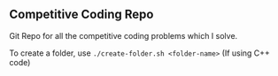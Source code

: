 ## Competitive Coding Repo

Git Repo for all the competitive coding problems which I solve.

To create a folder, use `./create-folder.sh <folder-name>` (If using C++ code)
